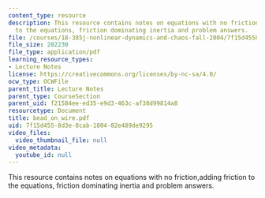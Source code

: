 ```yaml
---
content_type: resource
description: This resource contains notes on equations with no friction,adding friction
  to the equations, friction dominating inertia and problem answers.
file: /courses/18-385j-nonlinear-dynamics-and-chaos-fall-2004/7f15d4558d3e8cab180482e489de9295_bead_on_wire.pdf
file_size: 202230
file_type: application/pdf
learning_resource_types:
- Lecture Notes
license: https://creativecommons.org/licenses/by-nc-sa/4.0/
ocw_type: OCWFile
parent_title: Lecture Notes
parent_type: CourseSection
parent_uid: f21584ee-ed35-e9d3-463c-af38d99814a8
resourcetype: Document
title: bead_on_wire.pdf
uid: 7f15d455-8d3e-8cab-1804-82e489de9295
video_files:
  video_thumbnail_file: null
video_metadata:
  youtube_id: null
---
```

This resource contains notes on equations with no friction,adding friction to the equations, friction dominating inertia and problem answers.